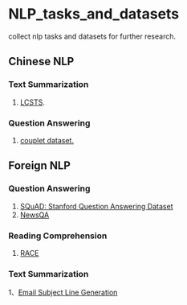 # NLP_tasks_and_datasets
collect nlp tasks and datasets for further research.

## Chinese NLP  
### Text Summarization
1. [LCSTS](https://arxiv.org/abs/1506.05865).

### Question Answering
1. [couplet dataset.](https://github.com/wb14123/couplet-dataset)


## Foreign NLP
### Question Answering
1. [SQuAD: Stanford Question Answering Dataset](https://rajpurkar.github.io/SQuAD-explorer/)
2. [NewsQA](https://arxiv.org/pdf/1611.09830.pdf)

### Reading Comprehension
1. [RACE](https://arxiv.org/pdf/1704.04683.pdf)

### Text Summarization
1、[Email Subject Line Generation](https://arxiv.org/pdf/1906.03497.pdf)
